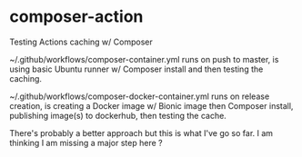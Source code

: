 # composer-action

Testing Actions caching w/ Composer

~/.github/workflows/composer-container.yml runs on push to master, is using basic Ubuntu runner w/ Composer install and then testing the caching.

~/.github/workflows/composer-docker-container.yml runs on release creation, is creating a Docker image w/ Bionic image then Composer install, publishing image(s) to dockerhub, then testing the cache. 

There's probably a better approach but this is what I've go so far. I am thinking I am missing a major step here ?
